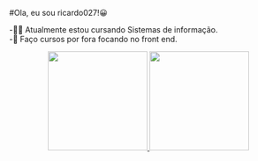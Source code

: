 #Ola, eu sou ricardo027!😀


-👨‍🎓 Atualmente estou cursando Sistemas de informação.
<br/>
-🌱 Faço cursos por fora focando no front end.



<div align="center">
  <a href="https://github.com/ricard027">
  <img height="180em" src="https://github-readme-stats.vercel.app/api?username=ricard027&show_icons=true&theme=dracula&include_all_commits=true&count_private=true"/>
  <img height="180em" src="https://github-readme-stats.vercel.app/api/top-langs/?username=ricard027&layout=compact&langs_count=7&theme=dracula"/>
</div>
